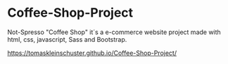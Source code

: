 # Coffee-Shop-Project
Not-Spresso "Coffee Shop" it´s a e-commerce website project made with html, css, javascript, Sass and Bootstrap.

https://tomaskleinschuster.github.io/Coffee-Shop-Project/
